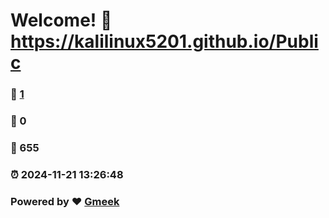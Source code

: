 # Welcome! :link: https://kalilinux5201.github.io/Public 
### :page_facing_up: [1](https://kalilinux5201.github.io/Public/tag.html) 
### :speech_balloon: 0 
### :hibiscus: 655 
### :alarm_clock: 2024-11-21 13:26:48 
### Powered by :heart: [Gmeek](https://github.com/Meekdai/Gmeek)
